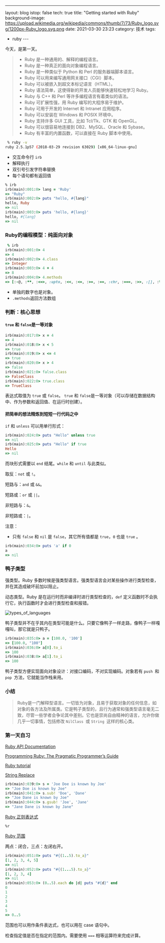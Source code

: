 ---
layout: blog
istop: false
tech: true
title: "Getting started with Ruby"
background-image: https://upload.wikimedia.org/wikipedia/commons/thumb/7/73/Ruby_logo.svg/1200px-Ruby_logo.svg.png
date: 2021-03-30 23:23
category: 技术
tags:
- ruby
​---

今天，是第一天。

>- Ruby 是一种通用的、解释的编程语言。
>- Ruby 是一种真正的面向对象编程语言。
>- Ruby 是一种类似于 Python 和 Perl 的服务器端脚本语言。
>- Ruby 可以用来编写通用网关接口（CGI）脚本。
>- Ruby 可以被嵌入到超文本标记语言（HTML）。
>- Ruby 语法简单，这使得新的开发人员能够快速轻松地学习 Ruby。
>- Ruby 与 C++ 和 Perl 等许多编程语言有着类似的语法。
>- Ruby 可扩展性强，用 Ruby 编写的大程序易于维护。
>- Ruby 可用于开发的 Internet 和 Intranet 应用程序。
>- Ruby 可以安装在 Windows 和 POSIX 环境中。
>- Ruby 支持许多 GUI 工具，比如 Tcl/Tk、GTK 和 OpenGL。
>- Ruby 可以很容易地连接到 DB2、MySQL、Oracle 和 Sybase。
>- Ruby 有丰富的内置函数，可以直接在 Ruby 脚本中使用。

```bash
 % ruby -v
ruby 2.5.1p57 (2018-03-29 revision 63029) [x86_64-linux-gnu]
```

- 交互命令行 `irb`
- 解释执行
- 双引号引发字符串替换
- 每个语句都有返回值

```ruby
% irb
irb(main):001:0> lang = 'Ruby'
=> "Ruby"
irb(main):002:0> puts "hello, #{lang}"
hello, Ruby
=> nil
irb(main):003:0> puts 'hello, #{lang}'
hello, #{lang}
=> nil
```

### Ruby的编程模型：纯面向对象

```ruby
 % irb
irb(main):001:0> 4
=> 4
irb(main):002:0> 4.class
=> Integer
irb(main):003:0> 4 + 4
=> 8
irb(main):004:0> 4.methods
=> [:-@, :**, :<=>, :upto, :<<, :<=, :>=, :==, :chr, :===, :>>, :[], :%, :&, :inspect, :+, :ord, :-, :/, :*, :size, :succ, :<, :>, :to_int, :coerce, :divmod, :to_s, :to_i, :fdiv, :modulo, :remainder, :abs, :magnitude, :integer?, :numerator, :denominator, :floor, :ceil, :round, :truncate, :lcm, :to_f, :^, :gcdlcm, :odd?, :even?, :allbits?, :anybits?, :nobits?, :downto, :times, :pred, :pow, :bit_length, :digits, :rationalize, :gcd, :to_r, :next, :div, :|, :~, :+@, :eql?, :singleton_method_added, :i, :real?, :zero?, :nonzero?, :finite?, :infinite?, :step, :positive?, :negative?, :rectangular, :arg, :real, :imaginary, :imag, :abs2, :angle, :phase, :conjugate, :conj, :to_c, :polar, :clone, :dup, :rect, :quo, :between?, :clamp, :instance_variable_set, :instance_variable_defined?, :remove_instance_variable, :instance_of?, :kind_of?, :is_a?, :tap, :instance_variable_get, :instance_variables, :method, :public_method, :singleton_method, :define_singleton_method, :public_send, :extend, :to_enum, :enum_for, :pp, :=~, :!~, :respond_to?, :freeze, :object_id, :send, :display, :nil?, :hash, :class, :singleton_class, :itself, :yield_self, :taint, :tainted?, :untrust, :untaint, :trust, :untrusted?, :methods, :frozen?, :protected_methods, :singleton_methods, :public_methods, :private_methods, :!, :equal?, :instance_eval, :instance_exec, :!=, :__send__, :__id__]
```

- 单独的数字也是对象。
- `.methods`返回方法数组

### 判断：核心思想

#### `true` 和 `false`是一等对象

```ruby
irb(main):017:0> x = 4
=> 4
irb(main):018:0> x < 5
=> true
irb(main):019:0> x <= 4
=> true
irb(main):020:0> x > 4
=> false
irb(main):021:0> false.class
=> FalseClass
irb(main):022:0> true.class
=> TrueClass
```

表达式取值为 `true` 或 `false`。 `true` 和 `false`是一等对象（可以存储在数据结构中、作为参数和返回值、在运行时创建）。

#### 把简单的想法精炼到短短一行代码之中

`if` 和 `unless` 可以用单行形式：

```ruby
irb(main):024:0> puts "Hello" unless true
=> nil
irb(main):025:0> puts "Hello" if true
Hello
=> nil
```

而块形式需要以 `end` 结尾。`while` 和 `until` 与此类似。

取反：`not` 或 `!`。

短路与：`and` 或 `&&`。

短路或：`or` 或 `||`。

非短路与：`&`。

非短路或：`|`。

注意：

- 只有 `false` 和 `nil` 是 `false`，其它所有值都是 `true`，`0` 也是 `true` 。

```ruby
irb(main):034:0> puts 'a' if 0
a
=> nil
```

### 鸭子类型

强类型。Ruby 多数时候是强类型语言。强类型语言会对某些操作进行类型检查，并在其造成破坏前加以阻止。

动态类型。Ruby 是在运行时而非编译时进行类型检查的，`def` 定义函数时不会执行它，执行函数时才会进行类型检查和报错。

![types_of_languages](../../../style/img/md/types_of_languages.png)

鸭子类型并不在乎其内在类型可能是什么。只要它像鸭子一样走路，像鸭子一样嘎嘎叫，那它就是只鸭子。

```ruby
irb(main):035:0> a = [100.0, '100']
=> [100.0, "100"]
irb(main):036:0> a[0].to_i
=> 100
irb(main):038:0> a[1].to_i
=> 100
```

鸭子类型方便实现面向对象设计：对接口编码，不对实现编码。对象若有 `push `和 `pop `方法，它就能当作栈来用。

### 小结

> Ruby是一门解释型语言。一切皆为对象，且易于获取对象的任何信息，如对象的各方法及所属类。它是鸭子类型的，且行为通常和强类型语言毫无二致，尽管一些学者会争论其中差别。它也是崇尚自由精神的语言，允许你做几乎一切事情，包括修改 `NilClass `或 `String `这样的核心类。

### 第一天自习

[Ruby API Documentation](https://rubyapi.org/)

[Programming Ruby: The Pragmatic Programmer’s Guide](https://ruby-doc.com/docs/ProgrammingRuby/)

[Ruby tutorial](https://www.runoob.com/ruby/ruby-tutorial.html)

[String Replace](https://stackoverflow.com/questions/8381499/replace-words-in-a-string-ruby)

```ruby
irb(main):039:0> s = 'Joe Doe is known by Joe'
=> "Joe Doe is known by Joe"
irb(main):041:0> s.sub! 'Doe', 'Dane'
=> "Joe Dane is known by Joe"
irb(main):044:0> s.gsub! 'Joe', 'Jane'
=> "Jane Dane is known by Jane"
```

[Ruby 正则表达式](https://www.runoob.com/ruby/ruby-regular-expressions.html)

`%r`

[Ruby 范围](https://www.runoob.com/ruby/ruby-range.html)

两点：闭合，三点：左闭右开。

```ruby
irb(main):051:0> puts "#{(1..5).to_a}"
[1, 2, 3, 4, 5]
=> nil
irb(main):052:0> puts "#{(1...5).to_a}"
[1, 2, 3, 4]
=> nil
irb(main):053:0> (0..5).each do |d| puts "#{d}" end
0
1
2
3
4
5
=> 0..5
```

范围也可以用作条件表达式，也可以用在 case 语句中。

检查指定值是否在指定的范围内。需要使用 `===` 相等运算符来完成计算。

